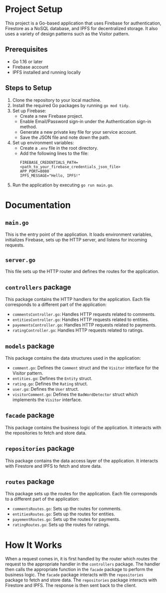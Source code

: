 # Project Setup

This project is a Go-based application that uses Firebase for authentication, Firestore as a NoSQL database, and IPFS for decentralized storage. It also uses a variety of design patterns such as the Visitor pattern.

## Prerequisites

- Go 1.16 or later
- Firebase account
- IPFS installed and running locally

## Steps to Setup

1. Clone the repository to your local machine.
2. Install the required Go packages by running `go mod tidy`.
3. Set up Firebase:
    - Create a new Firebase project.
    - Enable Email/Password sign-in under the Authentication sign-in method.
    - Generate a new private key file for your service account.
    - Save the JSON file and note down the path.
4. Set up environment variables:
    - Create a `.env` file in the root directory.
    - Add the following lines to the file:
      ```
      FIREBASE_CREDENTIALS_PATH=<path_to_your_firebase_credentials_json_file>
      APP_PORT=8080
      IPFS_MESSAGE="Hello, IPFS!"
      ```
5. Run the application by executing `go run main.go`.

# Documentation

## `main.go`

This is the entry point of the application. It loads environment variables, initializes Firebase, sets up the HTTP server, and listens for incoming requests.

## `server.go`

This file sets up the HTTP router and defines the routes for the application.

## `controllers` package

This package contains the HTTP handlers for the application. Each file corresponds to a different part of the application:

- `commentsController.go`: Handles HTTP requests related to comments.
- `entitiesController.go`: Handles HTTP requests related to entities.
- `payementsController.go`: Handles HTTP requests related to payments.
- `ratingController.go`: Handles HTTP requests related to ratings.

## `models` package

This package contains the data structures used in the application:

- `comment.go`: Defines the `Comment` struct and the `Visitor` interface for the Visitor pattern.
- `entities.go`: Defines the `Entity` struct.
- `rating.go`: Defines the `Rating` struct.
- `user.go`: Defines the `User` struct.
- `visitorComment.go`: Defines the `BadWordDetector` struct which implements the `Visitor` interface.

## `facade` package

This package contains the business logic of the application. It interacts with the repositories to fetch and store data.

## `repositories` package

This package contains the data access layer of the application. It interacts with Firestore and IPFS to fetch and store data.

## `routes` package

This package sets up the routes for the application. Each file corresponds to a different part of the application:

- `commentsRoutes.go`: Sets up the routes for comments.
- `entitiesRoutes.go`: Sets up the routes for entities.
- `payementRoutes.go`: Sets up the routes for payments.
- `ratingRoutes.go`: Sets up the routes for ratings.

# How It Works

When a request comes in, it is first handled by the router which routes the request to the appropriate handler in the `controllers` package. The handler then calls the appropriate function in the `facade` package to perform the business logic. The `facade` package interacts with the `repositories` package to fetch and store data. The `repositories` package interacts with Firestore and IPFS. The response is then sent back to the client.
